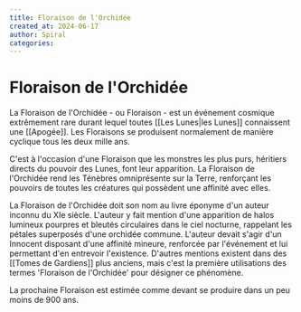```yaml
---
title: Floraison de l'Orchidée
created_at: 2024-06-17
author: Spiral
categories:
---
```

# Floraison de l'Orchidée
La Floraison de l'Orchidée - ou Floraison - est un événement cosmique extrêmement rare durant lequel toutes [[Les Lunes|les Lunes]] connaissent une [[Apogée]]. Les Floraisons se produisent normalement de manière cyclique tous les deux mille ans. 

C'est à l'occasion d'une Floraison que les monstres les plus purs, héritiers directs du pouvoir des Lunes, font leur apparition. La Floraison de l'Orchidée rend les Ténèbres omniprésente sur la Terre, renforçant les pouvoirs de toutes les créatures qui possèdent une affinité avec elles. 

La Floraison de l'Orchidée doit son nom au livre éponyme d'un auteur inconnu du XIe siècle. L'auteur y fait mention d'une apparition de halos lumineux pourpres et bleutés circulaires dans le ciel nocturne, rappelant les pétales superposés d'une orchidée commune. L'auteur devait s'agir d'un Innocent disposant d'une affinité mineure, renforcée par l'événement et lui permettant d'en entrevoir l'existence. 
D'autres mentions existent dans des [[Tomes de Gardiens]] plus anciens, mais c'est la première utilisations des termes 'Floraison de l'Orchidée' pour désigner ce phénomène. 

La prochaine Floraison est estimée comme devant se produire dans un peu moins de 900 ans. 